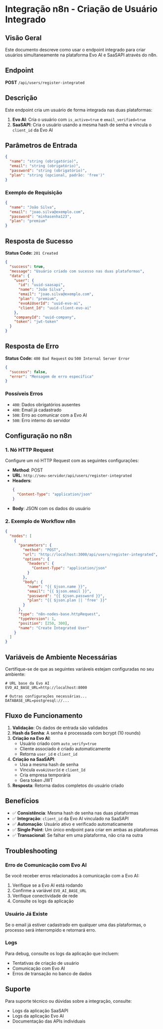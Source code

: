 # Integração n8n - Criação de Usuário Integrado

## Visão Geral

Este documento descreve como usar o endpoint integrado para criar usuários simultaneamente na plataforma Evo AI e SaaSAPI através do n8n.

## Endpoint

**POST** `/api/users/register-integrated`

## Descrição

Este endpoint cria um usuário de forma integrada nas duas plataformas:
1. **Evo AI**: Cria o usuário com `is_active=true` e `email_verified=true`
2. **SaaSAPI**: Cria o usuário usando a mesma hash de senha e vincula o `client_id` da Evo AI

## Parâmetros de Entrada

```json
{
  "name": "string (obrigatório)",
  "email": "string (obrigatório)",
  "password": "string (obrigatório)",
  "plan": "string (opcional, padrão: 'free')"
}
```

### Exemplo de Requisição

```json
{
  "name": "João Silva",
  "email": "joao.silva@exemplo.com",
  "password": "minhasenha123",
  "plan": "premium"
}
```

## Resposta de Sucesso

**Status Code:** `201 Created`

```json
{
  "success": true,
  "message": "Usuário criado com sucesso nas duas plataformas",
  "data": {
    "user": {
      "id": "uuid-saasapi",
      "name": "João Silva",
      "email": "joao.silva@exemplo.com",
      "plan": "premium",
      "evoAiUserId": "uuid-evo-ai",
      "client_Id": "uuid-client-evo-ai"
    },
    "companyId": "uuid-company",
    "token": "jwt-token"
  }
}
```

## Resposta de Erro

**Status Code:** `400 Bad Request` ou `500 Internal Server Error`

```json
{
  "success": false,
  "error": "Mensagem de erro específica"
}
```

### Possíveis Erros

- `400`: Dados obrigatórios ausentes
- `400`: Email já cadastrado
- `500`: Erro ao comunicar com a Evo AI
- `500`: Erro interno do servidor

## Configuração no n8n

### 1. Nó HTTP Request

Configure um nó HTTP Request com as seguintes configurações:

- **Method**: POST
- **URL**: `http://seu-servidor/api/users/register-integrated`
- **Headers**:
  ```json
  {
    "Content-Type": "application/json"
  }
  ```
- **Body**: JSON com os dados do usuário

### 2. Exemplo de Workflow n8n

```json
{
  "nodes": [
    {
      "parameters": {
        "method": "POST",
        "url": "http://localhost:3000/api/users/register-integrated",
        "options": {
          "headers": {
            "Content-Type": "application/json"
          }
        },
        "body": {
          "name": "{{ $json.name }}",
          "email": "{{ $json.email }}",
          "password": "{{ $json.password }}",
          "plan": "{{ $json.plan || 'free' }}"
        }
      },
      "type": "n8n-nodes-base.httpRequest",
      "typeVersion": 1,
      "position": [250, 300],
      "name": "Create Integrated User"
    }
  ]
}
```

## Variáveis de Ambiente Necessárias

Certifique-se de que as seguintes variáveis estejam configuradas no seu ambiente:

```env
# URL base da Evo AI
EVO_AI_BASE_URL=http://localhost:8000

# Outras configurações necessárias...
DATABASE_URL=postgresql://...
```

## Fluxo de Funcionamento

1. **Validação**: Os dados de entrada são validados
2. **Hash da Senha**: A senha é processada com bcrypt (10 rounds)
3. **Criação na Evo AI**: 
   - Usuário criado com `auto_verify=true`
   - Cliente associado é criado automaticamente
   - Retorna `user_id` e `client_id`
4. **Criação na SaaSAPI**:
   - Usa a mesma hash de senha
   - Vincula `evoAiUserId` e `client_Id`
   - Cria empresa temporária
   - Gera token JWT
5. **Resposta**: Retorna dados completos do usuário criado

## Benefícios

- ✅ **Consistência**: Mesma hash de senha nas duas plataformas
- ✅ **Integração**: `client_id` da Evo AI vinculado na SaaSAPI
- ✅ **Automação**: Usuário ativo e verificado automaticamente
- ✅ **Single Point**: Um único endpoint para criar em ambas as plataformas
- ✅ **Transacional**: Se falhar em uma plataforma, não cria na outra

## Troubleshooting

### Erro de Comunicação com Evo AI

Se você receber erros relacionados à comunicação com a Evo AI:

1. Verifique se a Evo AI está rodando
2. Confirme a variável `EVO_AI_BASE_URL`
3. Verifique conectividade de rede
4. Consulte os logs da aplicação

### Usuário Já Existe

Se o email já estiver cadastrado em qualquer uma das plataformas, o processo será interrompido e retornará erro.

### Logs

Para debug, consulte os logs da aplicação que incluem:
- Tentativas de criação de usuário
- Comunicação com Evo AI
- Erros de transação no banco de dados

## Suporte

Para suporte técnico ou dúvidas sobre a integração, consulte:
- Logs da aplicação SaaSAPI
- Logs da aplicação Evo AI
- Documentação das APIs individuais